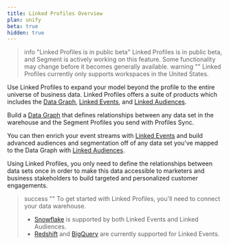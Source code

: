```yaml
---
title: Linked Profiles Overview
plan: unify
beta: true
hidden: true
---
```


> info "Linked Profiles is in public beta"
> Linked Profiles is in public beta, and Segment is actively working on this feature. Some functionality may change before it becomes generally available.
> warning ""
> Linked Profiles currently only supports workspaces in the United States.

Use Linked Profiles to expand your model beyond the profile to the entire universe of business data. Linked Profiles offers a suite of products which includes the [Data Graph](/docs/unify/linked-profiles/data-graph/), [Linked Events](/docs/unify/linked-profiles/linked-events/), and [Linked Audiences](/docs/engage/audiences/linked-audiences/). 

Build a [Data Graph](/docs/unify/linked-profiles/data-graph/) that defines relationships between any data set in the warehouse and the Segment Profiles you send with Profiles Sync. 

You can then enrich your event streams with [Linked Events](/docs/unify/linked-profiles/linked-events/) and build advanced audiences and segmentation off of any data set you've mapped to the Data Graph with [Linked Audiences](/docs/engage/audiences/linked-audiences/).


Using Linked Profiles, you only need to define the relationships between data sets once in order to make this data accessible to marketers and business stakeholders to build targeted and personalized customer engagements.

> success ""
> To get started with Linked Profiles, you'll need to connect your data warehouse. 
> - [Snowflake](/docs/unify/linked-profiles/setup-guides/snowflake-setup/) is supported by both Linked Events and Linked Audiences.
> - [Redshift](/docs/unify/linked-profiles/setup-guides/redshift-setup/) and [BigQuery](/docs/unify/linked-profiles/setup-guides/BigQuery-setup/)  are currently supported for Linked Events.


